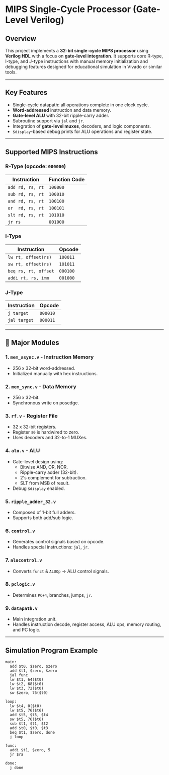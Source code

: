 # MIPS Single-Cycle Processor (Gate-Level Verilog)

## Overview

This project implements a **32-bit single-cycle MIPS processor** using **Verilog HDL** with a focus on **gate-level integration**. It supports core R-type, I-type, and J-type instructions with manual memory initialization and debugging features designed for educational simulation in Vivado or similar tools.

---

## Key Features

- Single-cycle datapath: all operations complete in one clock cycle.
- **Word-addressed** instruction and data memory.
- **Gate-level ALU** with 32-bit ripple-carry adder.
- Subroutine support via `jal` and `jr`.
- Integration of **gate-level muxes**, decoders, and logic components.
- `$display`-based debug prints for ALU operations and register state.

---

## Supported MIPS Instructions

### R-Type (opcode: `000000`)
| Instruction | Function Code |
|------------|----------------|
| `add rd, rs, rt` | `100000` |
| `sub rd, rs, rt` | `100010` |
| `and rd, rs, rt` | `100100` |
| `or  rd, rs, rt` | `100101` |
| `slt rd, rs, rt` | `101010` |
| `jr rs`         | `001000` |

### I-Type
| Instruction | Opcode |
|------------|--------|
| `lw rt, offset(rs)` | `100011` |
| `sw rt, offset(rs)` | `101011` |
| `beq rs, rt, offset` | `000100` |
| `addi rt, rs, imm` | `001000` |

### J-Type
| Instruction | Opcode |
|------------|--------|
| `j target`     | `000010` |
| `jal target`   | `000011` |

---

## 🔩 Major Modules

### 1. `mem_async.v` - **Instruction Memory**
- 256 x 32-bit word-addressed.
- Initialized manually with hex instructions.

### 2. `mem_sync.v` - **Data Memory**
- 256 x 32-bit.
- Synchronous write on posedge.

### 3. `rf.v` - **Register File**
- 32 x 32-bit registers.
- Register `$0` is hardwired to zero.
- Uses decoders and 32-to-1 MUXes.

### 4. `alu.v` - **ALU**
- Gate-level design using:
  - Bitwise AND, OR, NOR.
  - Ripple-carry adder (32-bit).
  - 2's complement for subtraction.
  - SLT from MSB of result.
- Debug `$display` enabled.

### 5. `ripple_adder_32.v`
- Composed of 1-bit full adders.
- Supports both add/sub logic.

### 6. `control.v`
- Generates control signals based on opcode.
- Handles special instructions: `jal`, `jr`.

### 7. `alucontrol.v`
- Converts `funct` & `ALUOp` → ALU control signals.

### 8. `pclogic.v`
- Determines `PC+4`, branches, jumps, `jr`.

### 9. `datapath.v`
- Main integration unit.
- Handles instruction decode, register access, ALU ops, memory routing, and PC logic.

---

## Simulation Program Example

```assembly
main:
  add $t0, $zero, $zero
  add $t1, $zero, $zero
  jal func
  lw $t1, 64($t0)
  lw $t2, 68($t0)
  lw $t3, 72($t0)
  sw $zero, 76($t0)

loop:
  lw $t4, 0($t0)
  lw $t5, 76($t6)
  add $t5, $t5, $t4
  sw $t5, 76($t6)
  sub $t1, $t1, $t2
  add $t0, $t0, $t3
  beq $t1, $zero, done
  j loop

func:
  addi $t1, $zero, 5
  jr $ra

done:
  j done
